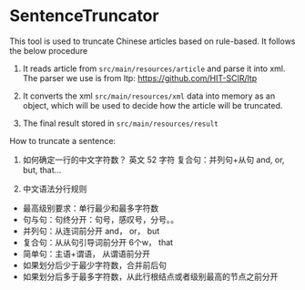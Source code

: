 # SentenceTruncator

This tool is used to truncate Chinese articles based on rule-based. It follows the below procedure

1. It reads article from `src/main/resources/article` and parse it into xml. The parser we use is from ltp: https://github.com/HIT-SCIR/ltp

2. It converts the xml `src/main/resources/xml` data into memory as an object, which will be used to decide how the article will be truncated.

3. The final result stored in `src/main/resources/result`


How to truncate a sentence:
1. 如何确定一行的中文字符数？
  英文 52 字符
  复合句：并列句+从句 and, or, but, that…

2. 中文语法分行规则
  - 最高级别要求：单行最少和最多字符数
  - 句与句：句终分开：句号，感叹号，分号。。
  - 并列句：从连词前分开 and， or， but
  - 复合句：从从句引导词前分开 6个w， that 
  - 简单句：主语+谓语， 从谓语前分开
  - 如果划分后少于最少字符数，合并前后句
  - 如果划分后多于最多字符数，从此行根结点或者级别最高的节点之前分开